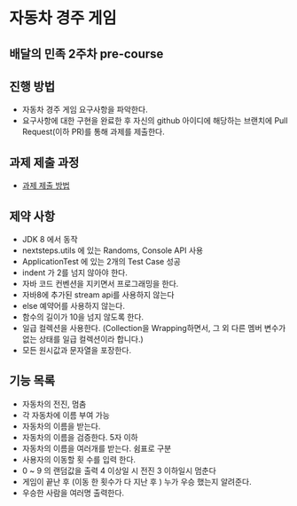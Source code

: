 # 자동차 경주 게임

## 배달의 민족 2주차 pre-course

## 진행 방법
* 자동차 경주 게임 요구사항을 파악한다.
* 요구사항에 대한 구현을 완료한 후 자신의 github 아이디에 해당하는 브랜치에 Pull Request(이하 PR)를 통해 과제를 제출한다.

## 과제 제출 과정
* [과제 제출 방법](https://github.com/next-step/nextstep-docs/tree/master/precourse)

## 제약 사항

* JDK 8 에서 동작 
* nextsteps.utils 에 있는 Randoms, Console API 사용
* ApplicationTest 에 있는 2개의 Test Case 성공
* indent 가 2를 넘지 않아야 한다.
* 자바 코드 컨벤션을 지키면서 프로그래밍을 한다.
* 자바8에 추가된 stream api를 사용하지 않는다 
* else 예약어를 사용하지 않는다.
* 함수의 길이가 10을 넘지 않도록 한다.
* 일급 컬렉션을 사용한다. (Collection을 Wrapping하면서, 그 외 다른 멤버 변수가 없는 상태를 일급 컬렉션이라 합니다.)
* 모든 원시값과 문자열을 포장한다.

## 기능 목록

* 자동차의 전진, 멈춤
* 각 자동차에 이름 부여 가능
* 자동차의 이름을 받는다.
* 자동차의 이름을 검증한다. 5자 이하 
* 자동차의 이름을 여러개를 받는다. 쉼표로 구분 
* 사용자의 이동할 횟 수를 입력 한다. 
* 0 ~ 9 의 랜덤값을 출력 4 이상일 시 전진 3 이하일시 멈춘다 
* 게임이 끝난 후 (이동 한 횟수가 다 지난 후  ) 누가 우승 했는지 알려준다.
* 우승한 사람을 여러명 출력한다. 




